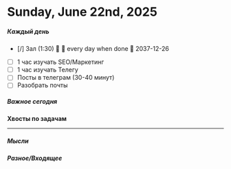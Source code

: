 # Sunday, June 22nd, 2025

##### Каждый день
- [/] Зал (1:30) 🔼 🔁 every day when done 📅 2037-12-26
- [ ] 1 час изучать SEO/Маркетинг
- [ ] 1 час изучать Телегу
- [ ] Посты в телеграм  (30-40 минут)
- [ ] Разобрать почты

##### Важное сегодня
**Хвосты по задачам**

---

##### Мысли

##### Разное/Входящее
